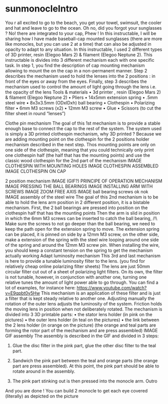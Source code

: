 # sunmonocleIntro
You r all excited to go to the beach, you get your towel, swimsuit, the cooler and hat and leave to go to the ocean. Oh no, did you forgot your sunglasses ? No! there are integrated to your cap, Phew !
In this instructable, I will be sharing how I have made baseball-cap mounted sunglasses (there are more like monocles, but you can use 2 at a time) that can also be adjusted in opacity to adapt to any situation. In this instructable, I used 2 different types of 3D printer, resin (Elegoo Mars 2) & filament (Elegoo Neptune 2). 
This instructable is divides into 3 different mechanism each with one specific task. In step 1, you find the description of cap mounting mechanism allowing to mount the on the cap in a non-permanent manner. Step 2 describes the mechanism used to hold the lenses into the 2 positions : in front of the eyes or away from the eyes. Finally, step 3 describes the mechanism used to control the amount of light going through the lens i.e. the opacity of the lens
Tools & materials
•	3d printer , resin (Elegoo Mars 2) & filament (Elegoo Neptune 2)
•	Pliers
•	14x5mm extension spring
•	.5mm  steel wire
•	8x3x3.5mm (ODxIDxh) ball bearing
•	Clothespin 
•	Polarizing filter
•	6mm M3 screws (x2)
•	12mm M3 screw
•	Glue
•	Scissors (to cut the filter sheet in round “lenses”)

Clothe pin mechanism
The goal of this 1st mechanism is to provide a stable enough base to connect the cap to the rest of the system. The system used is simply a 3D printed clothespin mechanism, why 3D printed ? Because we are adding mounting point on the clothespin for the 2 positions holder mechanism described in the next step. Thos mounting points are only on one side of the clothespin, meaning that you could technically only print one clothespin half (the half that has the mounting points) and use the classic wood clothespin for the 2nd part of the mechanism
IMAGE	 CLOTHESPIN WITH MOUNTING HOLES
IMAGE	 CLOTHESPIN ASSEMBLED
IMAGE CLOTHESPIN ON CAP

2 position mechanism
IMAGE (GIF?) PRINCIPE OF OPERATION MECHANISM
IMAGE PRESSING THE BALL BEARINGS
IMAGE INSTALLING ARM WITH SCREWS
IMAGE ZOOM FREE AXIS
IMAGE ball bearing screws ok nok
IMAGE assembly of the steel wire
The goal of this 2nd mechanism is to be able to hold the lens arm position in 2 different position, it is a bistable mechanism.
First, the 2 ball bearings are pressed into position on the clothespin half that has the mounting points
Then the arm is slid in position in which the 6mm M3 screws can be inserted to catch the ball bearing, /!\ Make sure the screws to not go deeper than the ball bearing, we need to keep the path open for the extension spring to move.
The extension spring can be placed, it is pinned on side by a 12mm M3 screw, on the other side, make a extension of the spring with the steel wire looping around one side of the spring and around the 12mm M3 screw pin. When installing the wire, you should keep a constant tension on the spring to get the mechanism actually working 
Adapt luminosity mechanism
This 3rd and last mechanism is here to provide a tunable luminosity filter to the lens. (you find for relatively cheap online polarizing filter sheets)
The lens are just 50mm circular filter cut out of a  sheet of polarizing light filters. On its own, the filter is not tunable, however, in conjunction with another one, turning one relative tunes the amount of light power able to go through. You can find a lot of examples, for instance here: https://www.youtube.com/watch?v=E9qpbt0v5Hw
This mechanism is an application of these filter and is just a filter that is kept steady relative to another one. Adjusting manually the rotation of the outer lens adjusts the luminosity of the system. Friction holds the moving lens in position when not deliberately rotated.
The mechanism is divided into 3 3D printable parts:
•	the stator lens holder (in pink on the pictures)
•	the outer lens holder (in teal on the pictures)
•	the link between the 2 lens holder (in orange on the picture)
(the orange and teal parts are forming the rotor part of the mechanism and are press assembled)
IMAGE GIF assembly
The assembly is described in the GIF and divided in 3 steps:
1.	Glue the disc filter in the pink part, glue the other disc filter to the teal part.

2.	Sandwich the pink part between the teal and orange parts (the orange part are press assembled). At this point, the pink part should be able to rotate around in the assembly.

3.	The pink part stinking out is then pressed into the monocle arm. 
Outro

And you are done ! 
You can build 2 monocle to get each eye covered (literally) as depicted on the picture

